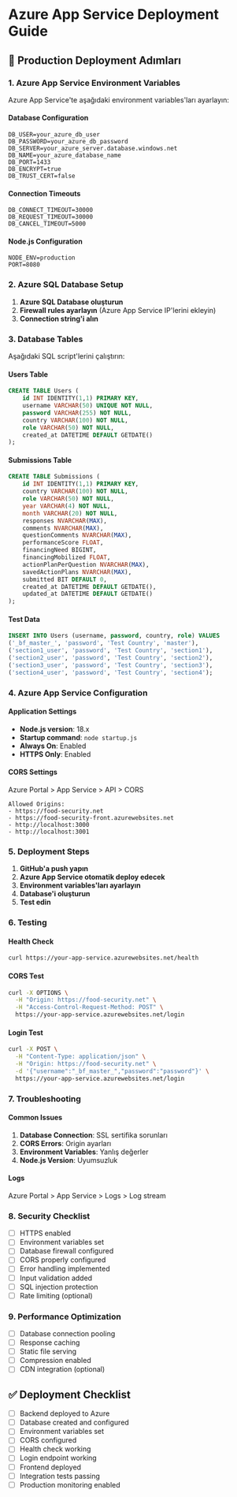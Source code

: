 # Azure App Service Deployment Guide

## 🚀 Production Deployment Adımları

### 1. Azure App Service Environment Variables

Azure App Service'te aşağıdaki environment variables'ları ayarlayın:

#### Database Configuration
```
DB_USER=your_azure_db_user
DB_PASSWORD=your_azure_db_password
DB_SERVER=your_azure_server.database.windows.net
DB_NAME=your_azure_database_name
DB_PORT=1433
DB_ENCRYPT=true
DB_TRUST_CERT=false
```

#### Connection Timeouts
```
DB_CONNECT_TIMEOUT=30000
DB_REQUEST_TIMEOUT=30000
DB_CANCEL_TIMEOUT=5000
```

#### Node.js Configuration
```
NODE_ENV=production
PORT=8080
```

### 2. Azure SQL Database Setup

1. **Azure SQL Database oluşturun**
2. **Firewall rules ayarlayın** (Azure App Service IP'lerini ekleyin)
3. **Connection string'i alın**

### 3. Database Tables

Aşağıdaki SQL script'lerini çalıştırın:

#### Users Table
```sql
CREATE TABLE Users (
    id INT IDENTITY(1,1) PRIMARY KEY,
    username VARCHAR(50) UNIQUE NOT NULL,
    password VARCHAR(255) NOT NULL,
    country VARCHAR(100) NOT NULL,
    role VARCHAR(50) NOT NULL,
    created_at DATETIME DEFAULT GETDATE()
);
```

#### Submissions Table
```sql
CREATE TABLE Submissions (
    id INT IDENTITY(1,1) PRIMARY KEY,
    country VARCHAR(100) NOT NULL,
    role VARCHAR(50) NOT NULL,
    year VARCHAR(4) NOT NULL,
    month VARCHAR(20) NOT NULL,
    responses NVARCHAR(MAX),
    comments NVARCHAR(MAX),
    questionComments NVARCHAR(MAX),
    performanceScore FLOAT,
    financingNeed BIGINT,
    financingMobilized FLOAT,
    actionPlanPerQuestion NVARCHAR(MAX),
    savedActionPlans NVARCHAR(MAX),
    submitted BIT DEFAULT 0,
    created_at DATETIME DEFAULT GETDATE(),
    updated_at DATETIME DEFAULT GETDATE()
);
```

#### Test Data
```sql
INSERT INTO Users (username, password, country, role) VALUES
('_bf_master_', 'password', 'Test Country', 'master'),
('section1_user', 'password', 'Test Country', 'section1'),
('section2_user', 'password', 'Test Country', 'section2'),
('section3_user', 'password', 'Test Country', 'section3'),
('section4_user', 'password', 'Test Country', 'section4');
```

### 4. Azure App Service Configuration

#### Application Settings
- **Node.js version**: 18.x
- **Startup command**: `node startup.js`
- **Always On**: Enabled
- **HTTPS Only**: Enabled

#### CORS Settings
Azure Portal > App Service > API > CORS
```
Allowed Origins:
- https://food-security.net
- https://food-security-front.azurewebsites.net
- http://localhost:3000
- http://localhost:3001
```

### 5. Deployment Steps

1. **GitHub'a push yapın**
2. **Azure App Service otomatik deploy edecek**
3. **Environment variables'ları ayarlayın**
4. **Database'i oluşturun**
5. **Test edin**

### 6. Testing

#### Health Check
```bash
curl https://your-app-service.azurewebsites.net/health
```

#### CORS Test
```bash
curl -X OPTIONS \
  -H "Origin: https://food-security.net" \
  -H "Access-Control-Request-Method: POST" \
  https://your-app-service.azurewebsites.net/login
```

#### Login Test
```bash
curl -X POST \
  -H "Content-Type: application/json" \
  -H "Origin: https://food-security.net" \
  -d '{"username":"_bf_master_","password":"password"}' \
  https://your-app-service.azurewebsites.net/login
```

### 7. Troubleshooting

#### Common Issues
1. **Database Connection**: SSL sertifika sorunları
2. **CORS Errors**: Origin ayarları
3. **Environment Variables**: Yanlış değerler
4. **Node.js Version**: Uyumsuzluk

#### Logs
Azure Portal > App Service > Logs > Log stream

### 8. Security Checklist

- [ ] HTTPS enabled
- [ ] Environment variables set
- [ ] Database firewall configured
- [ ] CORS properly configured
- [ ] Error handling implemented
- [ ] Input validation added
- [ ] SQL injection protection
- [ ] Rate limiting (optional)

### 9. Performance Optimization

- [ ] Database connection pooling
- [ ] Response caching
- [ ] Static file serving
- [ ] Compression enabled
- [ ] CDN integration (optional)

## ✅ Deployment Checklist

- [ ] Backend deployed to Azure
- [ ] Database created and configured
- [ ] Environment variables set
- [ ] CORS configured
- [ ] Health check working
- [ ] Login endpoint working
- [ ] Frontend deployed
- [ ] Integration tests passing
- [ ] Production monitoring enabled
